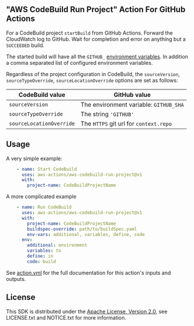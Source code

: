## "AWS CodeBuild Run Project" Action For GitHub Actions

For a CodeBuild project `startBuild` from GitHub Actions.
Forward the CloudWatch log to GitHub.
Wait for completion and error on anything but a `SUCCEEDED` build.

The started build will have all the `GITHUB_` [environment variables](https://help.github.com/en/actions/automating-your-workflow-with-github-actions/using-environment-variables#default-environment-variables).
In addition a comma separated list of configured environment variables.

Regardless of the project configuration in CodeBuild,
the `sourceVersion`, `sourceTypeOverride`, `sourceLocationOverride` options are set as follows:

| CodeBuild value | GitHub value |
| ------------- |-------------|
| `sourceVersion` | The environment variable: `GITHUB_SHA` |
| `sourceTypeOverride` | The string `'GITHUB'` |
| `sourceLocationOverride` | The `HTTPS` git url for `context.repo`|

## Usage

A very simple example:

```yaml
    - name: Start CodeBuild
      uses: aws-actions/aws-codebuild-run-project@v1
      with:
        project-name: CodeBuildProjectName
```

A more complicated example

```yaml
    - name: Run CodeBuild
      uses: aws-actions/aws-codebuild-run-project@v1
      with:
        project-name: CodeBuildProjectName
        buildspec-override: path/to/buildSpec.yaml
        env-vars: additional, variables, define, code
      env:
        additional: environment
        variables: to
        define: in
        code: build
```

See [action.yml](action.yml) for the full documentation for this action's inputs and outputs.

## License

This SDK is distributed under the
[Apache License, Version 2.0](http://www.apache.org/licenses/LICENSE-2.0),
see LICENSE.txt and NOTICE.txt for more information.
